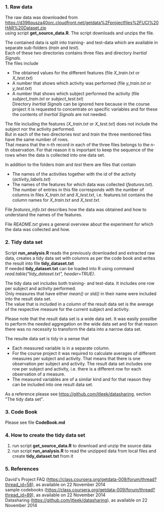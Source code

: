 ### 1. Raw data
The raw data was downloaded from  
https://d396qusza40orc.cloudfront.net/getdata%2Fprojectfiles%2FUCI%20HAR%20Dataset.zip  
using script **get_source_data.R**. The script downloads and unzips the file.

The contained data is split into training- and test-data which are available in separate sub-folders (*train* and *test*).  
Each of these two directories contains three files and directory *Inertial Signals*.  
The files include  
- The obtained values for the different features (file *X_train.txt* or *X_test.txt*)  
- A number that shows which activity was performed (file *y_train.txt* or *y_test.txt*)  
- A number that shows which subject performed the activity (file *subject_train.txt* or *subject_test.txt*)  
Directory *Inertial Signals* can be ignored here because in the course project it is requested to concentrate on specific variables and for these the contents of *Inertial Signals* are not needed.

The file including the features (*X_train.txt* or *X_test.txt*) does not include the subject nor the activity performed.  
But in each of the two directories *test* and *train* the three mentioned files have the same number of rows.  
That means that the n-th record in each of the three files belongs to the n-th observation. 
For that reason it is important to keep the sequence of the rows when the data is collected into one data set.

In addition to the folders *train* and *test* there are files that contain  
- The names of the activities together with the id of the activity (*activity_labels.txt*)  
- The names of the features for which data was collected (*features.txt*). The number of entries in this file corresponds with the number of columns in files *X_train.txt* and *X_test.txt*, i.e. features.txt contains the column names for *X_train.txt* and *X_test.txt*.

File *features_info.txt* describes how the data was obtained and how to understand the names of the features.

File *README.txt* gives a general overview about the experiment for which the data was collected and how.


### 2. Tidy data set
Script **run_analysis.R** reads the previously downloaded and extracted raw data, creates a tidy data set with columns as per the code book and writes the result into file **tidy_dataset.txt**  
If needed **tidy_dataset.txt** can be loaded into R using command *read.table("tidy_dataset.txt", header=TRUE)*.

The tidy data set includes both training- and test-data. It includes one row per subject and activity performed.   
Only measures that have either *mean()* or *std()* in their name were included into the result data set.  
The value that is included in a column of the result data set is the average of the respective measure for the current subject and activity.  

Please note that the result data set is a wide data set. It was easily possilbe to perform the needed aggregation on the wide data set and for that reason there was no necessity to transform the data into a narrow data set.  

The resulte data set is tidy in a sense that  
- Each measured variable is in a separate column.  
- For the course project it was required to calculate averages of different measures per subject and activity. That means that there is one observation per subject and activity. The result data set includes one row per subject and activity, i.e. there is a different row for each observation of a measure.  
- The measured variables are of a similar kind and for that reason they can be included into one result data set.

As a reference please see https://github.com/jtleek/datasharing, section "The tidy data set".


### 3. Code Book
Please see file **CodeBook.md**


### 4. How to create the tidy data set
1. run script **get_source_data.R** to download and unzip the source data    
2. run script **run_analysis.R** to read the unzipped data from local files and create **tidy_dataset.txt** from it  


### 5. References
David's Project FAQ (https://class.coursera.org/getdata-009/forum/thread?thread_id=58), as available on 22 November 2014   
sample codebooks (https://class.coursera.org/getdata-009/forum/thread?thread_id=89), as available on 22 November 2014     
Datasharing (https://github.com/jtleek/datasharing), as available on 22 November 2014   
  
